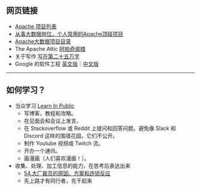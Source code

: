 ## 网页链接
* [Apache 项目列表](https://projects.apache.org/projects.html?category)
* [从事大数据岗位，个人常用的Apache顶级项目](https://cloud.tencent.com/developer/article/1871598)
* [Apache大数据项目目录](https://zhuanlan.zhihu.com/p/54781114)
* The Apache Attic [阿帕奇阁楼](https://zh.wikipedia.org/zh-hans/Apache_Attic)
* 关于写作 [写在第二十五万字](https://www.bmpi.dev/self/my-writing-story/250k/#%E5%86%99%E4%BD%9C%E4%B8%BB%E9%A2%98)
* Google 的软件工程 [英文版](https://abseil.io/resources/swe-book/html/toc.html)｜[中文版](https://github.com/qiangmzsx/Software-Engineering-at-Google)

---

## 如何学习？
* 当众学习 [Learn In Public](https://juejin.cn/post/6855456536056037389)
  * 写博客，教程和攻略。
  * 在见面会和会议上发言。
  * 在 Stackoverflow 或 Reddit 上提问和回答问题。避免像 Slack 和 Discord 这样的围墙花园，它们不公开。
  * 制作 Youtube 视频或 Twitch 流。
  * 开办一个通讯。
  * 画漫画（人们喜欢漫画！）。
* 收集、处理、加工信息的能力，在思考后表达出来
  * [54.大厂裁员的原因、方案和连锁反应](https://www.xiaoyuzhoufm.com/episode/6267c0d7bf39836fd02b7718?s=eyJ1IjoiNWU4NDM3OWRiZTBlNjQxODYyZDMwODhhIn0%3D)
  * 先上路才有同行者，先干起来
